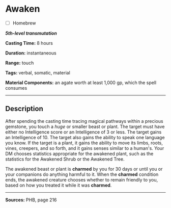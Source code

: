 # Awaken

- [ ] Homebrew

***5th-level transmutation***

**Casting Time:** 8 hours

**Duration:** instantaneous

**Range:** touch

**Tags:** verbal, somatic, material

**Material Components:** an agate worth at least 1,000 gp, which the spell consumes

---

## Description
After spending the casting time tracing magical pathways within a precious gemstone, you touch a *huge* or smaller beast or plant.
The target must have either no Intelligence score or an Intelligence of 3 or less.
The target gains an Intelligence of 10.
The target also gains the ability to speak one language you know.
If the target is a plant, it gains the ability to move its limbs, roots, vines, creepers, and so forth, and it gains senses similar to a human's.
Your DM chooses statistics appropriate for the awakened plant, such as the statistics for the Awakened Shrub or the Awakened Tree.

The awakened beast or plant is **charmed** by you for 30 days or until you or your companions do anything harmful to it.
When the **charmed** condition ends, the awakened creature chooses whether to remain friendly to you, based on how you treated it while it was **charmed**.

---

**Sources:** PHB, page 216
